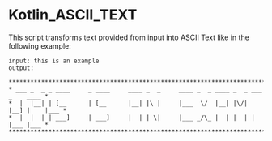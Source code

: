 # Kotlin_ASCII_TEXT
This script transforms text provided from input into ASCII Text like in the following example:
```
input: this is an example
output:
```
```
***********************************************************************************
* ___ _  _ _ ____     _ ____     ____ _  _     ____ _  _ ____ _  _ ___  _    ____ *
*  |  |__| | [__      | [__      |__| |\ |     |___  \/  |__| |\/| |__] |    |___ *
*  |  |  | | ___]     | ___]     |  | | \|     |___ _/\_ |  | |  | |    |___ |___ *
***********************************************************************************
```
